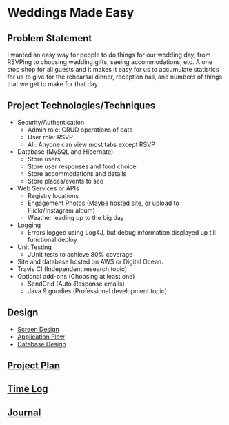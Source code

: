 # Weddings Made Easy

## Problem Statement
I wanted an easy way for people to do things for our wedding day, from RSVPing
to choosing wedding gifts, seeing accommodations, etc. A one stop shop for all
guests and it makes it easy for us to accumulate statistics for us to give for
the rehearsal dinner, reception hall, and numbers of things that we get to make
for that day. 

## Project Technologies/Techniques
* Security/Authentication
    * Admin role: CRUD operations of data
    * User role: RSVP
    * All: Anyone can view most tabs except RSVP
* Database (MySQL and Hibernate)
    * Store users
    * Store user responses and food choice
    * Store accommodations and details
    * Store places/events to see
* Web Services or APIs
    * Registry locations
    * Engagement Photos (Maybe hosted site, or upload to Flickr/Instagram album)
    * Weather leading up to the big day
* Logging
    * Errors logged using Log4J, but debug information displayed up till functional deploy
* Unit Testing
    * JUnit tests to achieve 80% coverage
* Site and database hosted on AWS or Digital Ocean.
* Travis CI (Independent research topic)
* Optional add-ons (Choosing at least one)
    * SendGrid (Auto-Response emails)
    * Java 9 goodies (Professional development topic)

    
## Design
* [Screen Design](designDocuments/WeddingDesign.epgz)
* [Application Flow](designDocuments/applicationFlow.md)
* [Database Design](designDocuments/databaseDiagram.png)

## [Project Plan](projectPlan.md)
## [Time Log](timeLog.md)
## [Journal](journal.md)
